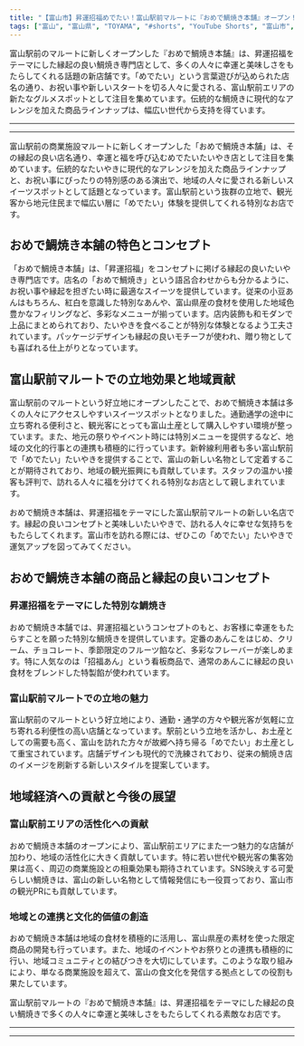 ```yaml
---
title: "【富山市】昇運招福めでたい！富山駅前マルートに『おめで鯛焼き本舗』オープン！"
tags: ["富山", "富山県", "TOYAMA", "#shorts", "YouTube Shorts", "富山市", "富山市観光", "富山市グルメ", "富山駅", "富山観光", "富山旅行", "北陸観光", "日本海", "立山黒部", "動画", "ショート動画", "富山県の観光スポット", "富山県でおすすめの場所", "富山県の名所", "富山県の見どころ", "富山県のグルメ", "富山県の文化", "富山県の自然", "富山県のイベント"]
---
```


富山駅前のマルートに新しくオープンした『おめで鯛焼き本舗』は、昇運招福をテーマにした縁起の良い鯛焼き専門店として、多くの人々に幸運と美味しさをもたらしてくれる話題の新店舗です。「めでたい」という言葉遊びが込められた店名の通り、お祝い事や新しいスタートを切る人々に愛される、富山駅前エリアの新たなグルメスポットとして注目を集めています。伝統的な鯛焼きに現代的なアレンジを加えた商品ラインナップは、幅広い世代から支持を得ています。

---

<!-- 🎥 YouTube動画埋め込み -->
<!-- No YouTube URL provided -->

---

富山駅前の商業施設マルートに新しくオープンした「おめで鯛焼き本舗」は、その縁起の良い店名通り、幸運と福を呼び込むめでたいたいやき店として注目を集めています。伝統的なたいやきに現代的なアレンジを加えた商品ラインナップと、お祝い事にぴったりの特別感のある演出で、地域の人々に愛される新しいスイーツスポットとして話題となっています。富山駅前という抜群の立地で、観光客から地元住民まで幅広い層に「めでたい」体験を提供してくれる特別なお店です。

## おめで鯛焼き本舗の特色とコンセプト

「おめで鯛焼き本舗」は、「昇運招福」をコンセプトに掲げる縁起の良いたいやき専門店です。店名の「おめで鯛焼き」という語呂合わせからも分かるように、お祝い事や縁起を担ぎたい時に最適なスイーツを提供しています。従来の小豆あんはもちろん、紅白を意識した特別なあんや、富山県産の食材を使用した地域色豊かなフィリングなど、多彩なメニューが揃っています。店内装飾も和モダンで上品にまとめられており、たいやきを食べることが特別な体験となるよう工夫されています。パッケージデザインも縁起の良いモチーフが使われ、贈り物としても喜ばれる仕上がりとなっています。

## 富山駅前マルートでの立地効果と地域貢献

富山駅前のマルートという好立地にオープンしたことで、おめで鯛焼き本舗は多くの人々にアクセスしやすいスイーツスポットとなりました。通勤通学の途中に立ち寄れる便利さと、観光客にとっても富山土産として購入しやすい環境が整っています。また、地元の祭りやイベント時には特別メニューを提供するなど、地域の文化的行事との連携も積極的に行っています。新幹線利用者も多い富山駅前で「めでたい」たいやきを提供することで、富山の新しい名物として定着することが期待されており、地域の観光振興にも貢献しています。スタッフの温かい接客も評判で、訪れる人々に福を分けてくれる特別なお店として親しまれています。

おめで鯛焼き本舗は、昇運招福をテーマにした富山駅前マルートの新しい名店です。縁起の良いコンセプトと美味しいたいやきで、訪れる人々に幸せな気持ちをもたらしてくれます。富山市を訪れる際には、ぜひこの「めでたい」たいやきで運気アップを図ってみてください。

## おめで鯛焼き本舗の商品と縁起の良いコンセプト

### 昇運招福をテーマにした特別な鯛焼き

おめで鯛焼き本舗では、昇運招福というコンセプトのもと、お客様に幸運をもたらすことを願った特別な鯛焼きを提供しています。定番のあんこをはじめ、クリーム、チョコレート、季節限定のフルーツ餡など、多彩なフレーバーが楽しめます。特に人気なのは「招福あん」という看板商品で、通常のあんこに縁起の良い食材をブレンドした特製餡が使われています。

### 富山駅前マルートでの立地の魅力

富山駅前のマルートという好立地により、通勤・通学の方々や観光客が気軽に立ち寄れる利便性の高い店舗となっています。駅前という立地を活かし、お土産としての需要も高く、富山を訪れた方々が故郷へ持ち帰る「めでたい」お土産として重宝されています。店舗デザインも現代的で洗練されており、従来の鯛焼き店のイメージを刷新する新しいスタイルを提案しています。

## 地域経済への貢献と今後の展望

### 富山駅前エリアの活性化への貢献

おめで鯛焼き本舗のオープンにより、富山駅前エリアにまた一つ魅力的な店舗が加わり、地域の活性化に大きく貢献しています。特に若い世代や観光客の集客効果は高く、周辺の商業施設との相乗効果も期待されています。SNS映えする可愛らしい鯛焼きは、富山の新しい名物として情報発信にも一役買っており、富山市の観光PRにも貢献しています。

### 地域との連携と文化的価値の創造

おめで鯛焼き本舗は地域の食材を積極的に活用し、富山県産の素材を使った限定商品の開発も行っています。また、地域のイベントやお祭りとの連携も積極的に行い、地域コミュニティとの結びつきを大切にしています。このような取り組みにより、単なる商業施設を超えて、富山の食文化を発信する拠点としての役割も果たしています。

富山駅前マルートの『おめで鯛焼き本舗』は、昇運招福をテーマにした縁起の良い鯛焼きで多くの人々に幸運と美味しさをもたらしてくれる素敵なお店です。

---

<!-- 🗺 Googleマップ（自動表示: page.tsxで地域名から自動生成） -->

<!-- 📍 宿泊リンク（自動表示: page.tsxで地域別リンクを自動生成）
     - タイトルから地域名を抽出
     - JTB / 楽天トラベル / じゃらん / 一休.com 対応
     - 環境変数でプロバイダー切替可能
-->

<!-- 📚 関連記事（自動表示: page.tsxで同カテゴリから2件自動選択） -->

<!-- 🏷️ タグ（自動表示: page.tsxで記事最下部に自動配置） -->

---

<!--
【記事文字数ルール】
- 基本文字数: 最低1000文字以上
- 推奨文字数: 1000〜1500文字（スマホ読みやすさ最優先）
- 上限なし: 情報量的に必要な場合は1500文字や2000文字を超えても良い
- 判断基準: 読者にとって価値ある情報を過不足なく提供できる文字数

【記事構成の最終形】
1. タイトル・動画・本文
2. まとめ
3. Googleマップ（見出しなし、マップのみ自動表示）
4. **宿泊リンク（地域別自動生成）** ← 2025年10月7日追加
5. 関連記事（H3、同カテゴリから2件自動選択）
6. タグ（記事最下部に自動表示）
7. ナビゲーションボタン

【宿泊リンクシステム仕様】
- タイトルから地域名を自動抽出（【〇〇市】形式優先）
- 北陸地方地域辞書: 富山/石川/福井の主要都市対応
- 対応プロバイダー: JTB（既定）/ 楽天トラベル / じゃらん / 一休.com
- 環境変数で切替: NEXT_PUBLIC_DEFAULT_TRAVEL_PROVIDER
- URLテンプレート: 地域名自動エンコード + アフィリエイトID挿入
- 配置位置: Googleマップ直後、関連記事より前

【自動生成セクション】
※以下はpage.tsxで自動生成されるため、記事本文には含めない
- Googleマップ: タイトル【】内の地域名から生成
- 宿泊リンク: 地域名抽出 → Deeplink生成 → スタイル適用
- 関連記事: 同カテゴリから2件を自動選択・リンク化
- タグ: 記事データから最下部に自動配置

【削除済みセクション】
※アクセス方法・周辺情報・公式リンクセクションは不要（2025年10月5日削除）

【AdSense・アフィリエイト】
- Google AdSense: 全ページ自動読み込み（layout.tsx）
- アフィリエイトスクリプト: AffilScript（layout.tsx）
- data-affil属性での動的リンク変換機能あり（現在は宿泊リンクで代替）

【最終更新】2025年10月7日 - 地域別宿泊リンク自動生成システム実装
-->
